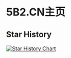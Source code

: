 # 5B2.CN主页

## Star History

[![Star History Chart](https://api.star-history.com/svg?repos=zqlit/homepage&type=Date)](https://www.star-history.com/#zqlit/homepage&Date)
